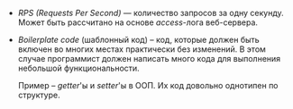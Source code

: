 - *RPS (Requests Per Second)* — количество запросов за одну секунду. Может быть рассчитано на основе *access*-лога веб-сервера.

- *Boilerplate code* (шаблонный код) – код, которые должен быть включен во многих местах практически без изменений. В этом случае программист должен написать много кода для выполнения небольшой функциональности.

  Пример – *getter*'ы и *setter*'ы в ООП. Их код довольно однотипен по структуре. 
  
  